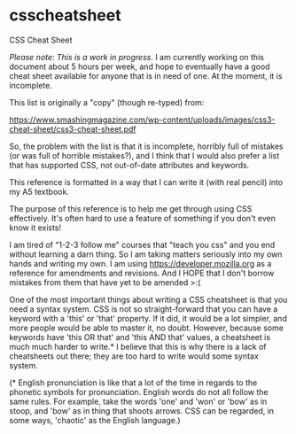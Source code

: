 # csscheatsheet
CSS Cheat Sheet

*Please note: This is a work in progress.* I am currently working on this document about 5 hours per week, and hope to eventually have a good cheat sheet available for anyone that is in need of one. At the moment, it is incomplete.

This list is originally a "copy" (though re-typed) from:

https://www.smashingmagazine.com/wp-content/uploads/images/css3-cheat-sheet/css3-cheat-sheet.pdf

So, the problem with the list is that it is incomplete, horribly full of mistakes (or was full of horrible mistakes?), and I think that I would also prefer a list that has supported CSS, not out-of-date attributes and keywords.

This reference is formatted in a way that I can write it (with real pencil) into my A5 textbook.

The purpose of this reference is to help me get through using CSS effectively. It's often hard to use a feature of something if you don't even know it exists!

I am tired of "1-2-3 follow me" courses that "teach you css" and you end without learning a darn thing. So I am taking matters seriously into my own hands and writing my own. I am using
https://developer.mozilla.org
as a reference for amendments and revisions. And I HOPE that I don't borrow mistakes from them that have yet to be amended >:(

One of the most important things about writing a CSS cheatsheet is that you need a syntax system. CSS is not so straight-forward that you can have a keyword with a 'this' or 'that' property. If it did, it would be a lot simpler, and more people would be able to master it, no doubt. However, because some keywords have 'this OR that' and 'this AND that' values, a cheatsheet is much much harder to write.* I believe that this is why there is a lack of cheatsheets out there; they are too hard to write would some syntax system.

(* English pronunciation is like that a lot of the time in regards to the phonetic symbols for pronunciation. English words do not all follow the same rules. For example, take the words 'one' and 'won' or 'bow' as in stoop, and 'bow' as in thing that shoots arrows. CSS can be regarded, in some ways, 'chaotic' as the English language.)
